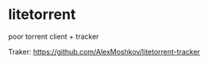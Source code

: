 # litetorrent
poor torrent client + tracker

Traker: https://github.com/AlexMoshkov/litetorrent-tracker
